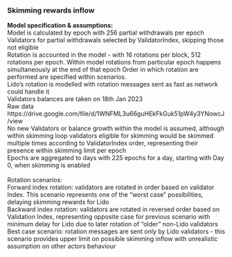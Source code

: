<h3>Skimming rewards inflow</h3>
  <b>Model specification & assumptions:</b><br>
Model is calculated by epoch with 256 partial withdrawals per epoch<br>
Validators for partial withdrawals selected by ValidatorIndex, skipping those not eligible<br>
Rotation is accounted in the model - with 16 rotations per block, 512 rotations per epoch. Within model rotations from particular epoch happens simultaneously at the end of that epoch
Order in which rotation are performed are specified within scenarios.<br>
Lido’s rotation is modelled with rotation messages sent as fast as network could handle it<br> 
Validators balances are taken on 18th Jan 2023<br>
Raw data https://drive.google.com/file/d/1WNFML3u66guHEkFkGuk51pW4y3YNowcJ/view <br>
No new Validators or balance growth within the model is assumed, although within skimming loop validators eligible for skimming would be skimmed multiple times according to ValidatorIndex order, representing their presence within skimming limit per epoch<br>
Epochs are aggregated to days with 225 epochs for a day, starting with Day 0, when skimming is enabled<br>
<br>
Rotation scenarios:<br>
Forward index rotation: validators are rotated in order based on validator Index. This scenario represents one of the “worst case” possibilities, delaying skimming rewards for Lido<br>
Backward index rotation: validators are rotated in reversed order based on Validation Index, representing opposite case for previous scenario with minimum delay for Lido due to later rotation of “older” non-Lido validators<br>
Best case scenario: rotation messages are sent only by Lido validators - this scenario provides upper limit on possible skimming inflow with unrealistic assumption on other actors behaviour<br>
  

